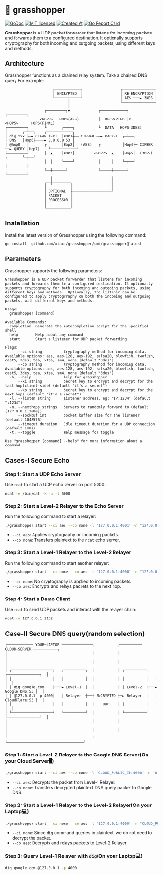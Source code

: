 # 🦗 grasshopper
[![GoDoc][1]][2] [![MIT licensed][3]][4] [![Created At][5]][6] [![Go Report Card][7]][8]

[1]: https://godoc.org/github.com/xtaci/grasshopper?status.svg
[2]: https://pkg.go.dev/github.com/xtaci/grasshopper
[3]: https://img.shields.io/badge/license-MIT-blue.svg
[4]: LICENSE
[5]: https://img.shields.io/github/created-at/xtaci/grasshopper
[6]: https://img.shields.io/github/created-at/xtaci/grasshopper
[7]: https://goreportcard.com/badge/github.com/xtaci/grasshopper
[8]: https://goreportcard.com/report/github.com/xtaci/grasshopper

**Grasshopper** is a UDP packet forwarder that listens for incoming packets and forwards them to a configured destination. It optionally supports cryptography for both incoming and outgoing packets, using different keys and methods.

## Architecture
Grasshopper functions as a chained relay system. Take a chained DNS query For example:
```
                      ┌────────────┐                 ┌───────────────┐                                 
                      │ ENCRYPTED  │                 │ RE-ENCRYPTION │                                 
                      └──────┬─────┘                 │ AES ───► 3DES │                                 
                             │                       └───┬───────────┘                                 
                             │                           │                                             
                  ┌─────────┐▼             ┌────────────┐│             ┌─────────┐                     
                <HOP0>   HOPS(AES)         │  DECRYPTED │▼          <HOP5>      HOPS(FINAL)            
┌─────────┐       └       ┌────┐           └  DATA   HOPS(3DES)        │       ┌─┴──┐    ┌────────────┐
│ dig xxx ├─► CLEAR TEXT  │HOP1┼── CIPHER ──► PACKET  ┌─┴──┐           └ DNS   │Hop6├────► 8.8.8.8:53 │
│ @hop0   │       ┌       │Hop2│   (AES)   ┌          │Hop4├─ CIPHER ──► QUERY │Hop7│    └────────────┘
└─────────┘       │  ▲    │HOP3│         <HOP2>  ▲    │Hop5│  (3DES)   ┌       └─┬──┘                  
                  │  │    └────┘           │     │    └─┬──┘           │         │                     
                  └──┼──────┘              └─────┼──────┘              └─────────┘                     
                     │                           │                                                     
                  ┌──┼────────┐                  │                                                     
                  │           │                  │                                                     
                  │ OPTIONAL  ├──────────────────┘                                                     
                  │ PACKET    │                                                                        
                  │ PROCESSOR │                                                                        
                  │           │                                                                        
                  └───────────┘                                                                        
```

## Installation

Install the latest version of Grasshopper using the following command:

```sh
go install  github.com/xtaci/grasshopper/cmd/grasshopper@latest     
```

## Parameters
Grasshopper supports the following parameters:

```text
Grasshopper is a UDP packet forwarder that listens for incoming packets and forwards them to a configured destination. It optionally supports cryptography for both incoming and outgoing packets, using different keys and methods.  Optionally, the listener can be configured to apply cryptogrraphy on both the incoming and outgoing packets, with different keys and methods.

Usage:
  grasshopper [command]

Available Commands:
  completion  Generate the autocompletion script for the specified shell
  help        Help about any command
  start       Start a listener for UDP packet forwarding

Flags:
      --ci string          Cryptography method for incoming data. Available options: aes, aes-128, aes-192, salsa20, blowfish, twofish, cast5, 3des, tea, xtea, sm4, none (default "3des")
      --co string          Cryptography method for incoming data. Available options: aes, aes-128, aes-192, salsa20, blowfish, twofish, cast5, 3des, tea, xtea, sm4, none (default "3des")
  -h, --help               help for grasshopper
      --ki string          Secret key to encrypt and decrypt for the last hop(client-side) (default "it's a secret")
      --ko string          Secret key to encrypt and decrypt for the next hops (default "it's a secret")
  -l, --listen string      Listener address, eg: "IP:1234" (default ":1234")
  -n, --nexthops strings   Servers to randomly forward to (default [127.0.0.1:3000])
      --sockbuf int        Socket buffer size for the listener (default 1048576)
      --timeout duration   Idle timeout duration for a UDP connection (default 1m0s)
  -t, --toggle             Help message for toggle

Use "grasshopper [command] --help" for more information about a command.
```

## Cases-Ⅰ Secure Echo

### Step 1: Start a UDP Echo Server

Use `ncat` to start a UDP echo server on port 5000:

```sh
ncat -e /bin/cat -k -u -l 5000
```
### Step 2: Start a Level-2 Relayer to the Echo Server

Run the following command to start a relayer:

```sh
./grasshopper start --ci aes --co none -l "127.0.0.1:4001" -n "127.0.0.1:5000"
```

- `--ci aes`: Applies cryptography on incoming packets.
- `--co none`: Transfers plaintext to the `ncat` echo server.

### Step 3: Start a Level-1 Relayer to the Level-2 Relayer

Run the following command to start another relayer:

```sh
./grasshopper start --ci none --co aes -l "127.0.0.1:4000" -n "127.0.0.1:4001"
```

- `--ci none`: No cryptography is applied to incoming packets.
- `--co aes`: Encrypts and relays packets to the next hop.

### Step 4: Start a Demo Client

Use `ncat` to send UDP packets and interact with the relayer chain:

```sh
ncat -u 127.0.0.1 2132
```

## Case-Ⅱ Secure DNS query(random selection)
```
┌──────────── YOUR─LAPTOP ──────────────┐           ┌────────── CLOUD─SERVER ───────────┐
│                                       │           │                                   │
│                                       │           │                                   │
│ ┌───────────────────┐   ┌──────────┐  │           │ ┌──────────┐   ┌───────────────┐  │
│ │                   │   │          │  │           │ │          │   │               │  │
│ │ dig google.com    ├───► Level-1  │  │           │ │ Level-2  ├───► Google DNS:53 │  │
│ │ @127.0.0.1 -p 4000│   │ Relayer  ┼──┼ ENCRYPTED ┼─► Relayer  │   │ CloudFlare:53 │  │
│ │                   │   │          │  │    UDP    │ │          │   │               │  │
│ └───────────────────┘   └──────────┘  │           │ └──────────┘   └───────────────┘  │
│                                       │           │                                   │
│                                       │           │                                   │
└───────────────────────────────────────┘           └───────────────────────────────────┘
```
### Step 1: Start a Level-2 Relayer to the Google DNS Server(On your Cloud Server🖥️)

```sh
./grasshopper start --ci aes --co none -l "CLOUD_PUBLIC_IP:4000" -n "8.8.8.8:53,1.1.1.1:53"
```

- `--ci aes`: Decrypts the packet from Level-1 Relayer.
- `--co none`: Transfers decrypted plaintext DNS query packet to Google DNS.

### Step 2: Start a Level-1 Relayer to the Level-2 Relayer(On your Laptop💻)

```sh
./grasshopper start --ci none --co aes -l "127.0.0.1:4000" -n "CLOUD_PUBLIC_IP:4000"
```

- `--ci none`: Since `dig` command queries in plaintext, we do not need to decrypt the packet.
- `--co aes`: Decrypts and relays packets to Level-2 Relayer

### Step 3: Query Level-1 Relayer with `dig`(On your Laptop💻)

```sh
dig google.com @127.0.0.1 -p 4000
```
